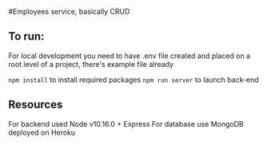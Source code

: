 #Employees service, basically CRUD

## To run:
For local development you need to have .env file created and placed
on a root level of a project, there's example file already

`npm install` to install required packages
`npm run server` to launch back-end

## Resources
For backend used Node v10.16.0 + Express
For database use MongoDB deployed on Heroku
